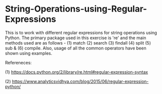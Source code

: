 # String-Operations-using-Regular-Expressions

This is to work with different regular expressions for string operations using Python. The primary package used in this exercise is 're'
and the main methods used are as follows - (1) match (2) search (3) findall (4) split (5) sub & (6) compile. Also, usage of all the common 
operators have been shown using examples.

Refereneces: 

(1) https://docs.python.org/2/library/re.html#regular-expression-syntax

(2) https://www.analyticsvidhya.com/blog/2015/06/regular-expression-python/
